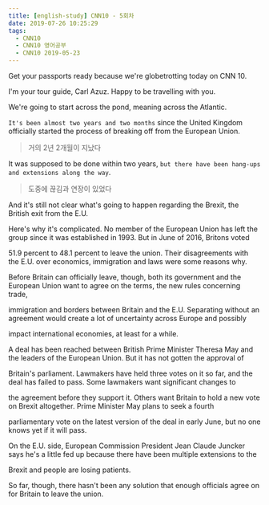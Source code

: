 ```yaml
---
title: [english-study] CNN10 - 5회차
date: 2019-07-26 10:25:29
tags:
  - CNN10
  - CNN10 영어공부
  - CNN10 2019-05-23
---
```


Get your passports ready because we're globetrotting today on CNN 10.  

I'm your tour guide, Carl Azuz. Happy to be travelling with you.  

We're going to start across the pond, meaning across the Atlantic.

`It's been almost two years and two months` since the United Kingdom officially started the process of breaking off from the European Union.  
> 거의 2년 2개월이 지났다  

It was supposed to be done within two years, `but there have been hang-ups and extensions along the way`.  
> 도중에 끊김과 연장이 있었다  

And it's still not clear what's going to happen regarding the Brexit, the British exit from the E.U.  

Here's why it's complicated. No member of the European Union has left the group since it was established in 1993. But in June of 2016, Britons voted 

51.9 percent to 48.1 percent to leave the union. Their disagreements with the E.U. over economics, immigration and laws were some reasons why.

Before Britain can officially leave, though, both its government and the European Union want to agree on the terms, the new rules concerning trade, 

immigration and borders between Britain and the E.U. Separating without an agreement would create a lot of uncertainty across Europe and possibly 

impact international economies, at least for a while. 

A deal has been reached between British Prime Minister Theresa May and the leaders of the European Union. But it has not gotten the approval of 

Britain's parliament. Lawmakers have held three votes on it so far, and the deal has failed to pass. Some lawmakers want significant changes to 

the agreement before they support it. Others want Britain to hold a new vote on Brexit altogether. Prime Minister May plans to seek a fourth 

parliamentary vote on the latest version of the deal in early June, but no one knows yet if it will pass.

On the E.U. side, European Commission President Jean Claude Juncker says he's a little fed up because there have been multiple extensions to the 

Brexit and people are losing patients.

So far, though, there hasn't been any solution that enough officials agree on for Britain to leave the union.